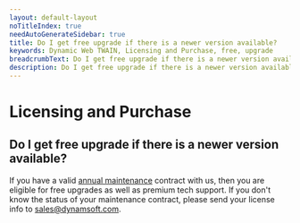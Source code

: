 ```yaml
---
layout: default-layout
noTitleIndex: true
needAutoGenerateSidebar: true
title: Do I get free upgrade if there is a newer version available?
keywords: Dynamic Web TWAIN, Licensing and Purchase, free, upgrade
breadcrumbText: Do I get free upgrade if there is a newer version available?
description: Do I get free upgrade if there is a newer version available?
---
```


# Licensing and Purchase

## Do I get free upgrade if there is a newer version available?

If you have a valid <a href="https://www.dynamsoft.com/company/annual-maintenance/" target="_blank">annual maintenance</a> contract with us, then you are eligible for free upgrades as well as premium tech support. If you don't know the status of your maintenance contract, please send your license info to <a href="mailto:sales@dynamsoft.com" target="_blank">sales@dynamsoft.com</a>.
